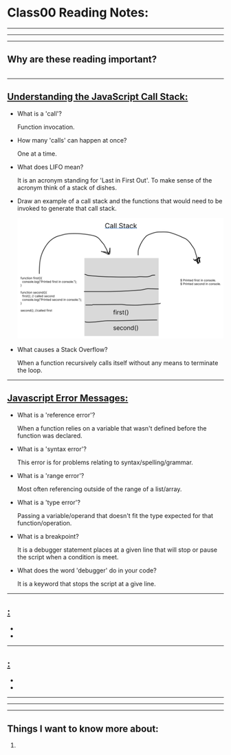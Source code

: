# **Class00 Reading Notes:**
---
---
---
## Why are these reading important?

```
```

---

## [**Understanding the JavaScript Call Stack:**](https://www.freecodecamp.org/news/understanding-the-javascript-call-stack-861e41ae61d4)

* What is a 'call'?

  Function invocation.

* How many 'calls' can happen at once?

  One at a time.

* What does LIFO mean?
  
  It is an acronym standing for 'Last in First Out'. To make sense of the acronym think of a stack of dishes.

* Draw an example of a call stack and the functions that would need to be invoked to generate that call stack.

  ![Call Stack Diagram](../images/301-class10-callstack.png)

* What causes a Stack Overflow?

  When a function recursively calls itself without any means to terminate the loop.

---

## [**Javascript Error Messages:**](https://codeburst.io/javascript-error-messages-debugging-d23f84f0ae7c)

* What is a 'reference error'?

  When a function relies on a variable that wasn't defined before the function was declared.

* What is a 'syntax error'?

  This error is for problems relating to syntax/spelling/grammar.

* What is a 'range error'?

  Most often referencing outside of the range of a list/array.

* What is a 'type error'?

  Passing a variable/operand that doesn't fit the type expected for that function/operation.

* What is a breakpoint?

  It is a debugger statement places at a given line that will stop or pause the script when a condition is meet.

* What does the word 'debugger' do in your code?

  It is a keyword that stops the script at a give line.
  
---

## [**:**]()

*



* 



---

## [**:**]()

*



* 



---
---
---
## **Things I want to know more about:**

1. 

